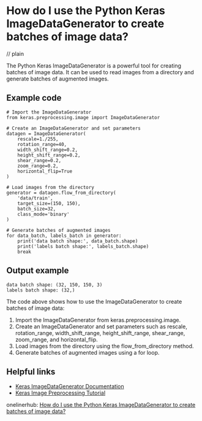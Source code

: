 # How do I use the Python Keras ImageDataGenerator to create batches of image data?
// plain

The Python Keras ImageDataGenerator is a powerful tool for creating batches of image data. It can be used to read images from a directory and generate batches of augmented images.

## Example code

```
# Import the ImageDataGenerator
from keras.preprocessing.image import ImageDataGenerator

# Create an ImageDataGenerator and set parameters
datagen = ImageDataGenerator(
    rescale=1./255,
    rotation_range=40,
    width_shift_range=0.2,
    height_shift_range=0.2,
    shear_range=0.2,
    zoom_range=0.2,
    horizontal_flip=True
)

# Load images from the directory
generator = datagen.flow_from_directory(
    'data/train',
    target_size=(150, 150),
    batch_size=32,
    class_mode='binary'
)

# Generate batches of augmented images
for data_batch, labels_batch in generator:
    print('data batch shape:', data_batch.shape)
    print('labels batch shape:', labels_batch.shape)
    break

```
## Output example

```
data batch shape: (32, 150, 150, 3)
labels batch shape: (32,)
```

The code above shows how to use the ImageDataGenerator to create batches of image data:

1. Import the ImageDataGenerator from keras.preprocessing.image.
2. Create an ImageDataGenerator and set parameters such as rescale, rotation_range, width_shift_range, height_shift_range, shear_range, zoom_range, and horizontal_flip.
3. Load images from the directory using the flow_from_directory method.
4. Generate batches of augmented images using a for loop.

## Helpful links

- [Keras ImageDataGenerator Documentation](https://keras.io/preprocessing/image/)
- [Keras Image Preprocessing Tutorial](https://www.pyimagesearch.com/2018/12/24/how-to-use-keras-fit-and-fit_generator-a-hands-on-tutorial/)

onelinerhub: [How do I use the Python Keras ImageDataGenerator to create batches of image data?](https://onelinerhub.com/python-keras/how-do-i-use-the-python-keras-imagedatagenerator-to-create-batches-of-image-data)